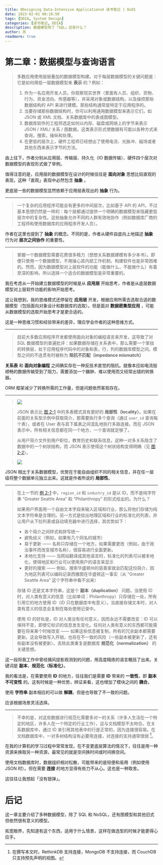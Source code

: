```yaml
---
title: 《Designing Data-Intensive Applications》 读书笔记 | 0x01
date: 2023-02-01 08:18:50
tags: [DDIA, System Design]
categories: [读书笔记, DDIA]
description: 数据模型除了「SQL」还有什么？
author: 苏
readmore: true
---
```


# 第二章：数据模型与查询语言

> 多数应用使用层层叠加的数据模型构建。对于每层数据模型的关键问题是：它是如何用低一层数据模型来 **表示** 的？例如：
>
> 1. 作为一名应用开发人员，你观察现实世界（里面有人员、组织、货物、行为、资金流向、传感器等），并采用对象或数据结构，以及操控那些数据结构的 API 来进行建模。那些结构通常是特定于应用程序的。
> 2. 当要存储那些数据结构时，你可以利用通用数据模型来表示它们，如 JSON 或 XML 文档、关系数据库中的表或图模型。
> 3. 数据库软件的工程师选定如何以内存、磁盘或网络上的字节来表示 JSON / XML/ 关系 / 图数据。这类表示形式使数据有可能以各种方式来查询，搜索，操纵和处理。
> 4. 在更低的层次上，硬件工程师已经想出了使用电流、光脉冲、磁场或者其他东西来表示字节的方法。

由上往下，作者分别从应用层、传输层、持久化（IO 数据传输）、硬件四个层次对数据模型的表现形式做了举例。

值得注意的是，应用层的数据模型在设计的时候往往是 **面向对象** 思想比较直观的表现，这种「直观」表现中必然包含 **抽象** 。

更底层一些的数据模型显然依赖于应用层表现出的 **抽象** 行为。

-------

> 一个复杂的应用程序可能会有更多的中间层次，比如基于 API 的 API，不过基本思想仍然是一样的：每个层都通过提供一个明确的数据模型来隐藏更低层次中的复杂性。这些抽象允许不同的人群有效地协作（例如数据库厂商的工程师和使用数据库的应用程序开发人员）。

作者在这里也提到了 **抽象** 的概念。不同的是，作者从硬件自底向上地描述 **抽象** 行为对 **层次之间协作** 的重要性。

--------

> 掌握一个数据模型需要花费很多精力（想想关系数据建模有多少本书）。即便只使用一个数据模型，不用操心其内部工作机制，构建软件也是非常困难的。然而，因为数据模型对上层软件的功能（能做什么，不能做什么）有着至深的影响，所以选择一个适合的数据模型是非常重要的。

我在考虑从一开始建立数据模型的时候是从 **应用层** 开始思考，作者是从底层数据模型对上层软件功能的影响开始思考。

这让我想到，我的思维模式还停留在 **应用层** 开发，根据应用所需去选取合适的数据模型（包括面向对象设计和数据库的选取）。但是面对 **数据密集型应用** ，可能从数据模型的选取开始思考才是更合适的。

这是一种思维习惯和经验带来的差异，理应学会作者的这种思维方式。

--------------

> 目前大多数应用程序开发都使用面向对象的编程语言来开发，这导致了对 SQL 数据模型的普遍批评：如果数据存储在关系表中，那么需要一个笨拙的转换层，处于应用程序代码中的对象和表，行，列的数据库模型之间。模型之间的不连贯有时被称为 **阻抗不匹配（impedance mismatch）**

**关系表** 和 **面向对象编程** 之间确实存在一种反技术直觉的阻抗。就像本应如电流般顺畅的数据传输受到了阻力，需要添加一个臃肿、难以使用而又经常出错的转换器。

ORM 框架减少了转换所需的工作量，但是问题依然客观存在。

------------

> ![](https://1126993343-files.gitbook.io/~/files/v0/b/gitbook-x-prod.appspot.com/o/spaces%2F-MHdCOHMs3fNDC20H5qi%2Fuploads%2Fgit-blob-6a1a9b9d3ecedac52ea104412282d46b86f2f850%2Ffig2-1.png?alt=media)

> JSON 表示比 [图 2-1](https://github.com/Vonng/ddia/blob/master/img/fig2-1.png) 中的多表模式具有更好的 **局部性（locality）**。如果在前面的关系型示例中获取简介，那需要执行多个查询（通过 `user_id` 查询每个表），或者在 User 表与其下属表之间混乱地执行多路连接。而在 JSON 表示中，所有相关信息都在同一个地方，一个查询就足够了。
>
> 从用户简介文件到用户职位，教育历史和联系信息，这种一对多关系隐含了数据中的一个树状结构，而 JSON 表示使得这个树状结构变得明确（见 [图 2-2](https://github.com/Vonng/ddia/blob/master/img/fig2-2.png)）。

> ![](https://1126993343-files.gitbook.io/~/files/v0/b/gitbook-x-prod.appspot.com/o/spaces%2F-MHdCOHMs3fNDC20H5qi%2Fuploads%2Fgit-blob-2f1801d2975d43a8e5f385d350001e68dd005d33%2Ffig2-2.png?alt=media)

JSON 相比于关系数据模型，优势在于能自由组织不同的相关信息，并在任一层级将整个数据单元独立出来。这就是作者所说的 **局部性**。

------------

> 在上一节的 [例 2-1]() 中，`region_id` 和 `industry_id` 是以 ID，而不是纯字符串 “Greater Seattle Area” 和 “Philanthropy” 的形式给出的。为什么？
>
> 如果用户界面用一个自由文本字段来输入区域和行业，那么将他们存储为纯文本字符串是合理的。另一方式是给出地理区域和行业的标准化的列表，并让用户从下拉列表或自动填充器中进行选择，其优势如下：
>
> - 各个简介之间样式和拼写统一
> - 避免歧义（例如，如果有几个同名的城市）
> - 易于更新 —— 名称只存储在一个地方，如果需要更改（例如，由于政治事件而改变城市名称），很容易进行全面更新。
> - 本地化支持 —— 当网站翻译成其他语言时，标准化的列表可以被本地化，使得地区和行业可以使用用户的语言来显示
> - 更好的搜索 —— 例如，搜索华盛顿州的慈善家就会匹配这份简介，因为地区列表可以编码记录西雅图在华盛顿这一事实（从 “Greater Seattle Area” 这个字符串中看不出来）
>
> 存储 ID 还是文本字符串，这是个 **副本（duplication）** 问题。当使用 ID 时，对人类有意义的信息（比如单词：Philanthropy）只存储在一处，所有引用它的地方使用 ID（ID 只在数据库中有意义）。当直接存储文本时，对人类有意义的信息会复制在每处使用记录中。
>
> 使用 ID 的好处是，ID 对人类没有任何意义，因而永远不需要改变：ID 可以保持不变，即使它标识的信息发生变化。任何对人类有意义的东西都可能需要在将来某个时候改变 —— 如果这些信息被复制，所有的冗余副本都需要更新。这会导致写入开销，也存在不一致的风险（一些副本被更新了，还有些副本没有被更新）。去除此类重复是数据库 **规范化（normalization）** 的关键思想。

这一段将我工作中曾经捕风捉影观测到的问题，用高度精炼的语言概括了出来。关键词是 **副本**，**规范化（标准化）**。

我的看法是，在需要使用 **ID** 的地方，往往我们是需要 **ID** 带来的 **一致性**，即 **副本不可变性** 的。这有时候是一种优势，辨证来看，这也增加了模块之间的 **耦合**。

使用 **字符串** 副本相应的可以做 **解耦**，但是也导致了不一致的问题。

应该根据场景灵活选择。

---------------

> 不幸的是，对这些数据进行规范化需要多对一的关系（许多人生活在一个特定的地区，许多人在一个特定的行业工作），这与文档模型不太吻合。在关系数据库中，通过 ID 来引用其他表中的行是正常的，因为连接很容易。在文档数据库中，一对多树结构没有必要用连接，对连接的支持通常很弱 [^iii]。
>
> [^iii]: 在撰写本文时，RethinkDB 支持连接，MongoDB 不支持连接，而 CouchDB 只支持预先声明的视图。

在我的计算机的学习过程中常常发现，在不变更底层算法的情况下，往往是用一种资源来换取另一种资源，最常见的就是空间换时间或时间换空间。

使用文档数据库时，数据组织相对松散，可能带来的是轻便和易用（例如使用 JSON 时）。但在需要 **连接** 的地方显得有些力不从心。这也是一种取舍。

这往往让我想起「没有银弹」。

# 后记

这一章主要介绍了多种数据模型，除了 SQL 和 NoSQL，还有图模型和其他旧式但依然很有意义的模型。

拓宽眼界，先知道有这个东西，适用于什么情景，这样在做选型的时候才能更得心应手。
